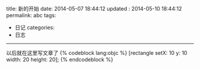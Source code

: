 title: 新的开始
date: 2014-05-07 18:44:12
updated : 2014-05-10 18:44:12
permalink: abc
tags:
- 日记
categories:
- 日志
---

以后就在这里写文章了
{% codeblock lang:objc %}
[rectangle setX: 10 y: 10 width: 20 height: 20];
{% endcodeblock %}